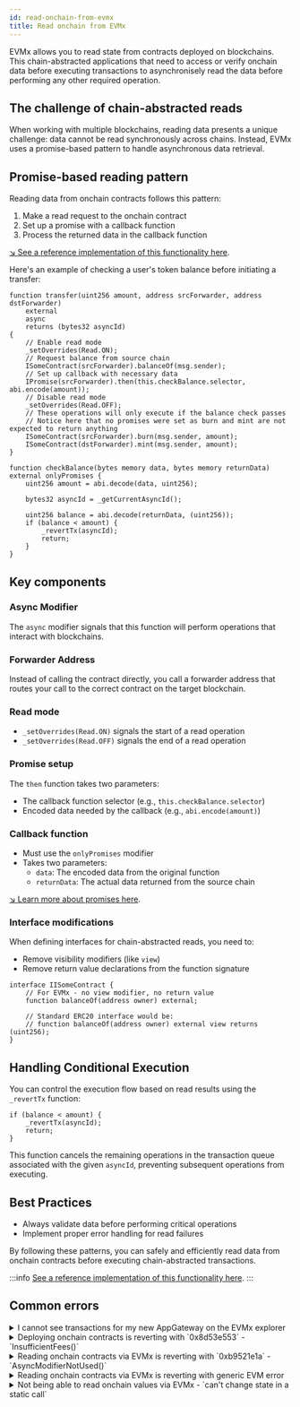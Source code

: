 ```yaml
---
id: read-onchain-from-evmx
title: Read onchain from EVMx
---
```


EVMx allows you to read state from contracts deployed on blockchains. This chain-abstracted applications that need to access or verify onchain data before executing transactions to asynchronisely read the data before performing any other required operation.

## The challenge of chain-abstracted reads

When working with multiple blockchains, reading data presents a unique challenge: data cannot be read synchronously across chains. Instead, EVMx uses a promise-based pattern to handle asynchronous data retrieval.

## Promise-based reading pattern

Reading data from onchain contracts follows this pattern:

1. Make a read request to the onchain contract
2. Set up a promise with a callback function
3. Process the returned data in the callback function

[↘ See a reference implementation of this functionality here](https://github.com/SocketDotTech/socket-test-app/tree/master/src/read).

Here's an example of checking a user's token balance before initiating a transfer:

```solidity
function transfer(uint256 amount, address srcForwarder, address dstForwarder)
    external
    async
    returns (bytes32 asyncId)
{
    // Enable read mode
    _setOverrides(Read.ON);
    // Request balance from source chain
    ISomeContract(srcForwarder).balanceOf(msg.sender);
    // Set up callback with necessary data
    IPromise(srcForwarder).then(this.checkBalance.selector, abi.encode(amount));
    // Disable read mode
    _setOverrides(Read.OFF);
    // These operations will only execute if the balance check passes
    // Notice here that no promises were set as burn and mint are not expected to return anything
    ISomeContract(srcForwarder).burn(msg.sender, amount);
    ISomeContract(dstForwarder).mint(msg.sender, amount);
}

function checkBalance(bytes memory data, bytes memory returnData) external onlyPromises {
    uint256 amount = abi.decode(data, uint256);

    bytes32 asyncId = _getCurrentAsyncId();

    uint256 balance = abi.decode(returnData, (uint256));
    if (balance < amount) {
        _revertTx(asyncId);
        return;
    }
}
```

## Key components

### Async Modifier

The `async` modifier signals that this function will perform operations that interact with blockchains.

### Forwarder Address

Instead of calling the contract directly, you call a forwarder address that routes your call to the correct contract on the target blockchain.

### Read mode

- `_setOverrides(Read.ON)` signals the start of a read operation
- `_setOverrides(Read.OFF)` signals the end of a read operation

### Promise setup

The `then` function takes two parameters:
- The callback function selector (e.g., `this.checkBalance.selector`)
- Encoded data needed by the callback (e.g., `abi.encode(amount)`)

### Callback function

- Must use the `onlyPromises` modifier
- Takes two parameters:
  - `data`: The encoded data from the original function
  - `returnData`: The actual data returned from the source chain

[↘ Learn more about promises here](/promises).

### Interface modifications

When defining interfaces for chain-abstracted reads, you need to:
- Remove visibility modifiers (like `view`)
- Remove return value declarations from the function signature

```solidity
interface IISomeContract {
    // For EVMx - no view modifier, no return value
    function balanceOf(address owner) external;

    // Standard ERC20 interface would be:
    // function balanceOf(address owner) external view returns (uint256);
}
```

## Handling Conditional Execution

You can control the execution flow based on read results using the `_revertTx` function:

```solidity
if (balance < amount) {
    _revertTx(asyncId);
    return;
}
```

This function cancels the remaining operations in the transaction queue associated with the given `asyncId`, preventing subsequent operations from executing.

## Best Practices

- Always validate data before performing critical operations
- Implement proper error handling for read failures

By following these patterns, you can safely and efficiently read data from onchain contracts before executing chain-abstracted transactions.

:::info
[See a reference implementation of this functionality here](https://github.com/SocketDotTech/socket-test-app/tree/master/src/read).
:::

## Common errors

<details>
   <summary>I cannot see transactions for my new AppGateway on the EVMx explorer</summary>

    Please confirm you have updated the `APP_GATEWAY` variable on the `.env` file.

    If you have exported your `.env` file, please confirm that the variable is up to date on your environment.
</details>

<details>
   <summary>Deploying onchain contracts is reverting with `0x8d53e553` - `InsufficientFees()`</summary>

    Please confirm you have deposited enough to pay for fees.
    - See how to [Deposit fees](/getting-started#deposit-fees).
    - [Check your AppGateway fee balance](/getting-started#check-your-appgateway-fee-balance).
</details>

<details>
   <summary>Reading onchain contracts via EVMx is reverting with `0xb9521e1a` - `AsyncModifierNotUsed()`</summary>

    Please confirm the function you're calling has the `async` modifier as it is expected to wait for a promise since it is either reading or writing information onchain. See [key components for onchain reads](/read-onchain-from-evmx#key-components).
</details>

<details>
   <summary>Reading onchain contracts via EVMx is reverting with generic EVM error</summary>

    Please confirm you are
    - Passing the forwarder contract address and not the onchain contract address. See [key components for onchain reads](/read-onchain-from-evmx#key-components)
    - Setting the expected overrides to read. See [Promise-based reading pattern](/read-onchain-from-evmx#promise-based-reading-pattern).
</details>

<details>
   <summary>Not being able to read onchain values via EVMx - `can't change state in a static call`</summary>

    Please confirm you are setting a promise to read the value after requesting an onchain read. See [key components for onchain reads](/read-onchain-from-evmx#key-components)

    Remember you cannot directly perform actions when reading values as calls are asynchronous. For instance, this means that `require(ICounter(forwarder).value() == 0)` is not possible. You will need to confirm the read value is zero on the promise handling. See [Promise-based reading pattern](/read-onchain-from-evmx#promise-based-reading-pattern).
</details>
